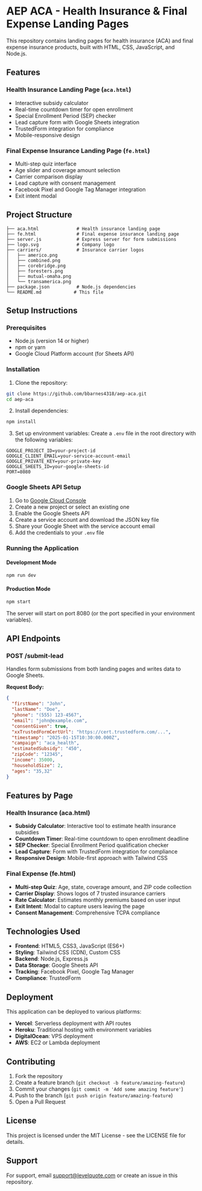# AEP ACA - Health Insurance & Final Expense Landing Pages

This repository contains landing pages for health insurance (ACA) and final expense insurance products, built with HTML, CSS, JavaScript, and Node.js.

## Features

### Health Insurance Landing Page (`aca.html`)
- Interactive subsidy calculator
- Real-time countdown timer for open enrollment
- Special Enrollment Period (SEP) checker
- Lead capture form with Google Sheets integration
- TrustedForm integration for compliance
- Mobile-responsive design

### Final Expense Insurance Landing Page (`fe.html`)
- Multi-step quiz interface
- Age slider and coverage amount selection
- Carrier comparison display
- Lead capture with consent management
- Facebook Pixel and Google Tag Manager integration
- Exit intent modal

## Project Structure

```
├── aca.html              # Health insurance landing page
├── fe.html               # Final expense insurance landing page
├── server.js             # Express server for form submissions
├── logo.svg              # Company logo
├── carriers/             # Insurance carrier logos
│   ├── americo.png
│   ├── combined.png
│   ├── corebridge.png
│   ├── foresters.png
│   ├── mutual-omaha.png
│   └── transamerica.png
├── package.json          # Node.js dependencies
└── README.md            # This file
```

## Setup Instructions

### Prerequisites
- Node.js (version 14 or higher)
- npm or yarn
- Google Cloud Platform account (for Sheets API)

### Installation

1. Clone the repository:
```bash
git clone https://github.com/bbarnes4318/aep-aca.git
cd aep-aca
```

2. Install dependencies:
```bash
npm install
```

3. Set up environment variables:
Create a `.env` file in the root directory with the following variables:
```
GOOGLE_PROJECT_ID=your-project-id
GOOGLE_CLIENT_EMAIL=your-service-account-email
GOOGLE_PRIVATE_KEY=your-private-key
GOOGLE_SHEETS_ID=your-google-sheets-id
PORT=8080
```

### Google Sheets API Setup

1. Go to [Google Cloud Console](https://console.cloud.google.com/)
2. Create a new project or select an existing one
3. Enable the Google Sheets API
4. Create a service account and download the JSON key file
5. Share your Google Sheet with the service account email
6. Add the credentials to your `.env` file

### Running the Application

#### Development Mode
```bash
npm run dev
```

#### Production Mode
```bash
npm start
```

The server will start on port 8080 (or the port specified in your environment variables).

## API Endpoints

### POST /submit-lead
Handles form submissions from both landing pages and writes data to Google Sheets.

**Request Body:**
```json
{
  "firstName": "John",
  "lastName": "Doe",
  "phone": "(555) 123-4567",
  "email": "john@example.com",
  "consentGiven": true,
  "xxTrustedFormCertUrl": "https://cert.trustedform.com/...",
  "timestamp": "2025-01-15T10:30:00.000Z",
  "campaign": "aca_health",
  "estimatedSubsidy": "450",
  "zipCode": "12345",
  "income": 35000,
  "householdSize": 2,
  "ages": "35,32"
}
```

## Features by Page

### Health Insurance (aca.html)
- **Subsidy Calculator**: Interactive tool to estimate health insurance subsidies
- **Countdown Timer**: Real-time countdown to open enrollment deadline
- **SEP Checker**: Special Enrollment Period qualification checker
- **Lead Capture**: Form with TrustedForm integration for compliance
- **Responsive Design**: Mobile-first approach with Tailwind CSS

### Final Expense (fe.html)
- **Multi-step Quiz**: Age, state, coverage amount, and ZIP code collection
- **Carrier Display**: Shows logos of 7 trusted insurance carriers
- **Rate Calculator**: Estimates monthly premiums based on user input
- **Exit Intent**: Modal to capture users leaving the page
- **Consent Management**: Comprehensive TCPA compliance

## Technologies Used

- **Frontend**: HTML5, CSS3, JavaScript (ES6+)
- **Styling**: Tailwind CSS (CDN), Custom CSS
- **Backend**: Node.js, Express.js
- **Data Storage**: Google Sheets API
- **Tracking**: Facebook Pixel, Google Tag Manager
- **Compliance**: TrustedForm

## Deployment

This application can be deployed to various platforms:

- **Vercel**: Serverless deployment with API routes
- **Heroku**: Traditional hosting with environment variables
- **DigitalOcean**: VPS deployment
- **AWS**: EC2 or Lambda deployment

## Contributing

1. Fork the repository
2. Create a feature branch (`git checkout -b feature/amazing-feature`)
3. Commit your changes (`git commit -m 'Add some amazing feature'`)
4. Push to the branch (`git push origin feature/amazing-feature`)
5. Open a Pull Request

## License

This project is licensed under the MIT License - see the LICENSE file for details.

## Support

For support, email support@levelquote.com or create an issue in this repository.
